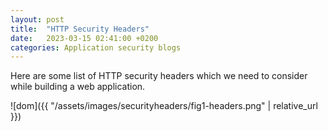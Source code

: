 ```yaml
---
layout: post
title:  "HTTP Security Headers"
date:   2023-03-15 02:41:00 +0200
categories: Application security blogs
---
```



Here are some list of HTTP security headers which we need to consider while building a web application. 


![dom]({{ "/assets/images/securityheaders/fig1-headers.png" | relative_url }})













